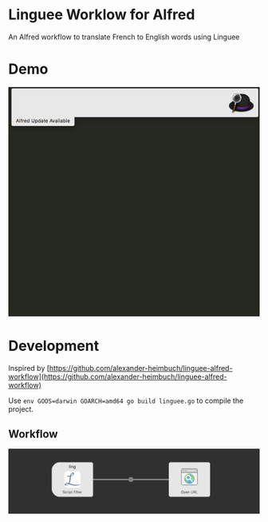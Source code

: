 # Linguee Worklow for Alfred

An Alfred workflow to translate French to English words using Linguee

# Demo

![alt src](linguee_alfred.gif "Linguee Alfred Demo")

# Development

Inspired by [https://github.com/alexander-heimbuch/linguee-alfred-workflow](https://github.com/alexander-heimbuch/linguee-alfred-workflow)

Use `env GOOS=darwin GOARCH=amd64 go build linguee.go` to compile the project.

## Workflow

![alt src](workflow.png "Worflow Screenshot")

